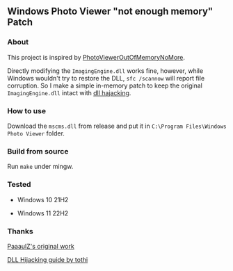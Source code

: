 ## Windows Photo Viewer "not enough memory" Patch



### About

This project is inspired by [PhotoViewerOutOfMemoryNoMore](https://github.com/PaaaulZ/PhotoViewerOutOfMemoryNoMore).

Directly modifying the `ImagingEngine.dll` works fine, however, while Windows wouldn't try to 
restore the DLL, `sfc /scannow` will report file corruption. So I make a simple in-memory patch to keep
the original `ImagingEngine.dll` intact with [dll hajacking](https://github.com/tothi/dll-hijack-by-proxying).



### How to use

Download the `mscms.dll` from release and put it in `C:\Program Files\Windows Photo Viewer` folder.



### Build from source

Run `make` under mingw. 



### Tested

* Windows 10 21H2

* Windows 11 22H2

  

### Thanks

[PaaaulZ's original work](https://github.com/PaaaulZ/PhotoViewerOutOfMemoryNoMore)

[DLL Hijacking guide by tothi](https://github.com/tothi/dll-hijack-by-proxying)



